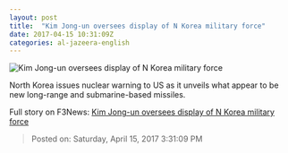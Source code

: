 ```yaml
---
layout: post
title:  "Kim Jong-un oversees display of N Korea military force"
date: 2017-04-15 10:31:09Z
categories: al-jazeera-english
---
```


![Kim Jong-un oversees display of N Korea military force](http://www.aljazeera.com/mritems/Images/2017/4/15/53becd96901a4c829ea88171dd8c8d44_18.jpg)

North Korea issues nuclear warning to US as it unveils what appear to be new long-range and submarine-based missiles.


Full story on F3News: [Kim Jong-un oversees display of N Korea military force](http://www.f3nws.com/n/tCcDh)

> Posted on: Saturday, April 15, 2017 3:31:09 PM
